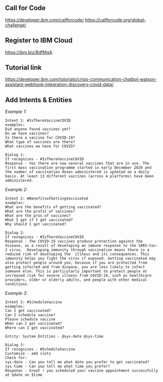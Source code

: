 ## Call for Code

https://developer.ibm.com/callforcode/
https://callforcode.org/global-challenge/

## Register to IBM Cloud

https://ibm.biz/BdfMqA

## Tutorial link

https://developer.ibm.com/tutorials/crisis-communication-chatbot-watson-assistant-webhook-integration-discovery-covid-data/

## Add Intents & Entities
*Example 1:*
```
Intent 1: #IsThereVaccineCOVID
examples:
Did anyone found vaccines yet?
Do we have vaccines?
Is there a vaccine for COVID-19?
What type of vaccines are there?
What vaccines we have for COVID?

Dialog 1: 
If recognizes - #IsThereVaccineCOVID
Response - Yes there are now several vaccines that are in use. The first mass vaccination programme started in early December 2020 and the number of vaccination doses administered is updated on a daily basis. At least 13 different vaccines (across 4 platforms) have been administered.
```

*Example 2:*
```
Intent 2: #BenefitsofGettingVaccinated
examples:
What are the benefits of getting vaccinated?
What are the profit of vaccines?
What are the pros of vaccines?
What I get if I get vaccinated?
Why should I get vaccinated?

Dialog 2: 
If recognizes - #IsThereVaccineCOVID
Response - The COVID-19 vaccines produce protection against the disease, as a result of developing an immune response to the SARS-Cov-2 virus.  Developing immunity through vaccination means there is a reduced risk of developing the  illness and its consequences. This immunity helps you fight the virus if exposed. Getting vaccinated may also protect people around you, because if you are protected from getting infected and from disease, you are less likely to infect someone else. This is particularly important to protect people at increased risk for severe illness from COVID-19, such as healthcare providers, older or elderly adults, and people with other medical conditions.
```

*Example 3:*
```
Intent 3: #ScheduleVaccine
examples:
Can I get vaccinated?
Can I schedule vaccine?
Please schedule vaccine
When can I get vaccinated?
Where can I get vaccinated?

Entity: System Entities - @sys-date @sys-time

Dialog 3: 
If recognizes - #ScheduleVaccine
Customize - add slots
Check for:
sys-date - Can you tell me what date you prefer to get vaccinated?
sys-time - Can you tell me what time you prefer?
Respones - Great ! you scheduled your vaccine appointment successfully at $date on $time
```








